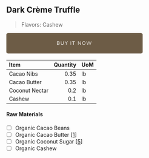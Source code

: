 ## Dark Crème Truffle  
> Flavors: Cashew

[![Buy Now](/assets/images/buy-now.png "Buy Now")](https://shop.osocra.com/products/22021712)

| Item | Quantity | UoM  |
| :---     | ---:    | :--- |
| Cacao Nibs  | 0.35   | lb    |
| Cacao Butter   | 0.35   | lb    |
| Coconut  Nectar     | 0.2      | lb      |
| Cashew    | 0.1      | lb      |


#### Raw Materials
- [ ] Organic Cacao Beans
- [ ] Organic Cacao Butter [[1](/vendors)]
- [ ] Organic Coconut Sugar [[5](/vendors)]
- [ ] Organic Cashew
